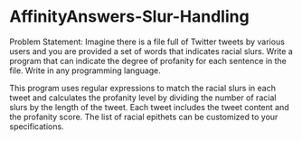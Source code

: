 # AffinityAnswers-Slur-Handling

Problem Statement: Imagine there is a file full of Twitter tweets by various users and you are provided a set of words that indicates racial slurs. Write a program that can indicate the degree of profanity for each sentence in the file. Write in any programming language.

This program uses regular expressions to match the racial slurs in each tweet and calculates the profanity level by dividing the number of racial slurs by the length of the tweet. Each tweet includes the tweet content and the profanity score. The list of racial epithets can be customized to your specifications.
